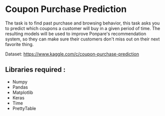# Coupon Purchase Prediction

The task is to find  past purchase and browsing behavior, this task asks you to predict which coupons a customer will buy in a given period of time. The resulting models will be used to improve Ponpare's recommendation system, so they can make sure their customers don't miss out on their next favorite thing.

Dataset: https://www.kaggle.com/c/coupon-purchase-prediction

## Libraries required :
- Numpy 
- Pandas
- Matplotlib 
- Keras
- Time
- PrettyTable

